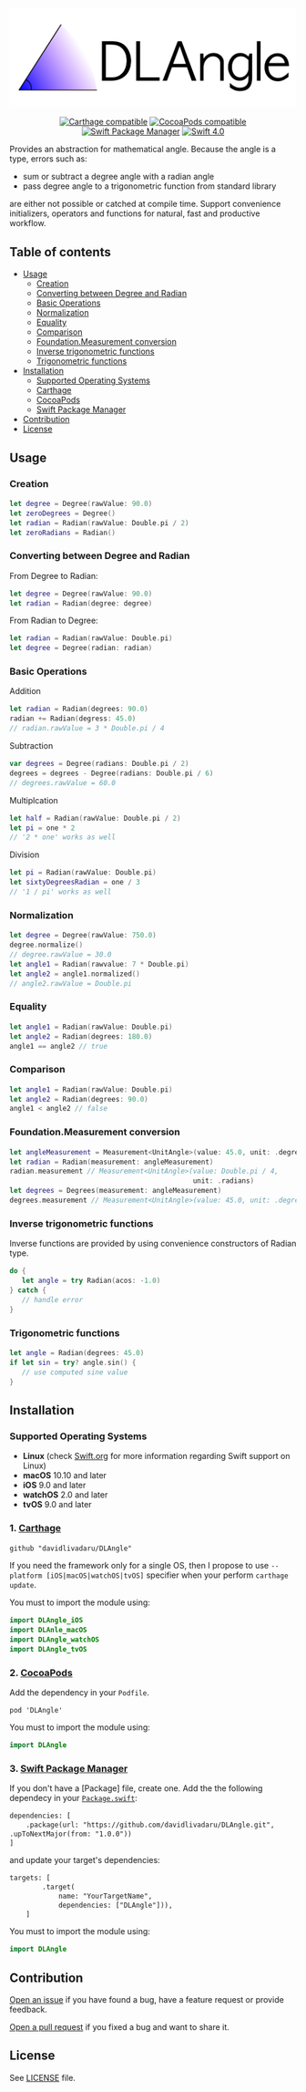 <div align="center" markdown="1">

![DLAngle Logo](DLAngleLogo.png)

[![Carthage compatible](https://img.shields.io/badge/Carthage-compatible-4BC51D.svg?style=flat)](https://github.com/Carthage/Carthage)
[![CocoaPods compatible](https://img.shields.io/badge/CocoaPods-compatible-4BC51D.svg?style=flat)](https://github.com/CocoaPods/CocoaPods)
[![Swift Package Manager](https://img.shields.io/badge/Swift_Package_Manager-compatible-orange.svg?style=flat)](https://swift.org/package-manager/)
[![Swift 4.0](https://img.shields.io/badge/Swift_4.0-compatible-orange.svg?style=flat)](https://swift.org)
	
</div>


Provides an abstraction for mathematical angle.
Because the angle is a type, errors such as:

* sum or subtract a degree angle with a radian angle
* pass degree angle to a trigonometric function from standard library

are either not possible or catched at compile time.
Support convenience initializers, operators and functions for natural, fast and productive workflow.

## Table of contents

- [Usage](https://github.com/davidlivadaru/DLAngle#usage)
	- [Creation](https://github.com/davidlivadaru/DLAngle#creation)
	- [Converting between Degree and Radian](https://github.com/davidlivadaru/DLAngle#converting-between-degree-and-radian)
	- [Basic Operations](https://github.com/davidlivadaru/DLAngle#basic-operations)
	- [Normalization](https://github.com/davidlivadaru/DLAngle#normalization)
	- [Equality](https://github.com/davidlivadaru/DLAngle#Equality)
	- [Comparison](https://github.com/davidlivadaru/DLAngle#comparison)
	- [Foundation.Measurement conversion](https://github.com/davidlivadaru/DLAngle#foundation-measurement-conversion)
	- [Inverse trigonometric functions](https://github.com/davidlivadaru/DLAngle#inverse-trigonometric-functions)
	- [Trigonometric functions](https://github.com/davidlivadaru/DLAngle#trigonometric-functions)
- [Installation](https://github.com/davidlivadaru/DLAngle#installation)
	- [Supported Operating Systems](https://github.com/davidlivadaru/DLAngle#supported-operating-systems)
	- [Carthage](https://github.com/davidlivadaru/DLAngle#1-carthage)
	- [CocoaPods](https://github.com/davidlivadaru/DLAngle#2-cocoapods)
	- [Swift Package Manager](https://github.com/davidlivadaru/DLAngle#3-swift-package-manager)
- [Contribution](https://github.com/davidlivadaru/DLAngle#contribution)
- [License](https://github.com/davidlivadaru/DLAngle#license)

## Usage

### Creation

```swift
let degree = Degree(rawValue: 90.0)
let zeroDegrees = Degree()
let radian = Radian(rawValue: Double.pi / 2)
let zeroRadians = Radian()
```

### Converting between Degree and Radian

From Degree to Radian:

```swift
let degree = Degree(rawValue: 90.0)
let radian = Radian(degree: degree)
```

From Radian to Degree:

```swift
let radian = Radian(rawValue: Double.pi)
let degree = Degree(radian: radian)
```

### Basic Operations

Addition

```swift
let radian = Radian(degrees: 90.0)
radian += Radian(degress: 45.0)
// radian.rawValue = 3 * Double.pi / 4
```

Subtraction

```swift
var degrees = Degree(radians: Double.pi / 2)
degrees = degrees - Degree(radians: Double.pi / 6)
// degrees.rawValue = 60.0
```

Multiplcation

```swift
let half = Radian(rawValue: Double.pi / 2)
let pi = one * 2 
// '2 * one' works as well
```

Division

```swift
let pi = Radian(rawValue: Double.pi)
let sixtyDegreesRadian = one / 3 
// '1 / pi' works as well
```

### Normalization

```swift
let degree = Degree(rawValue: 750.0)
degree.normalize()
// degree.rawValue = 30.0
let angle1 = Radian(rawvalue: 7 * Double.pi)
let angle2 = angle1.normalized()
// angle2.rawValue = Double.pi
```

### Equality

```swift
let angle1 = Radian(rawValue: Double.pi)
let angle2 = Radian(degrees: 180.0)
angle1 == angle2 // true
```

### Comparison

```swift
let angle1 = Radian(rawValue: Double.pi)
let angle2 = Radian(degrees: 90.0)
angle1 < angle2 // false
```

### Foundation.Measurement conversion

```swift
let angleMeasurement = Measurement<UnitAngle>(value: 45.0, unit: .degrees)
let radian = Radian(measurement: angleMeasurement)
radian.measurement // Measurement<UnitAngle>(value: Double.pi / 4, 
                                             unit: .radians)
let degrees = Degrees(measurement: angleMeasurement)
degrees.measurement // Measurement<UnitAngle>(value: 45.0, unit: .degrees)
```

### Inverse trigonometric functions

Inverse functions are provided by using convenience constructors of Radian type.

```swift
do {
   let angle = try Radian(acos: -1.0)
} catch {
   // handle error
}
```

### Trigonometric functions

```swift
let angle = Radian(degrees: 45.0)
if let sin = try? angle.sin() {
   // use computed sine value
}
```

## Installation

### Supported Operating Systems

* **Linux** (check [Swift.org](https://swift.org) for more information regarding Swift support on Linux)
* **macOS** 10.10 and later
* **iOS** 9.0 and later
* **watchOS** 2.0 and later
* **tvOS** 9.0 and later

### 1. [Carthage](https://github.com/Carthage/Carthage)

`
github "davidlivadaru/DLAngle"
`

If you need the framework only for a single OS, then I propose to use `--platform [iOS|macOS|watchOS|tvOS]` specifier when your perform `carthage update`.

You must to import the module using:

```swift
import DLAngle_iOS
import DLAnle_macOS
import DLAngle_watchOS
import DLAngle_tvOS
```

### 2. [CocoaPods](https://github.com/CocoaPods/CocoaPods)

Add the dependency in your `Podfile`.

```
pod 'DLAngle'
```

You must to import the module using:

```swift
import DLAngle
```

### 3. [Swift Package Manager](https://swift.org/package-manager/)

If you don't have a [Package] file, create one.
Add the the following dependecy in your [`Package.swift`]((https://swift.org/package-manager/#example-usage)):

```
dependencies: [
    .package(url: "https://github.com/davidlivadaru/DLAngle.git", .upToNextMajor(from: "1.0.0"))
]
```

and update your target's dependencies: 

```
targets: [
        .target(
            name: "YourTargetName",
            dependencies: ["DLAngle"])),
    ]
```

You must to import the module using:

```swift
import DLAngle
```

## Contribution

[Open an issue](https://github.com/davidlivadaru/DLAngle/issues/new) if you have found a bug, have a feature request or provide feedback.

[Open a pull request](https://github.com/davidlivadaru/DLAngle/compare) if you fixed a bug and want to share it.

## License

See [LICENSE](LICENSE) file.
